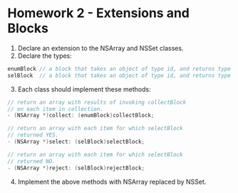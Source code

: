 Homework 2 - Extensions and Blocks
==================================

1. Declare an extension to the NSArray and NSSet classes.
2. Declare the types:
```objective-c
enumBlock // a block that takes an object of type id, and returns type id
selBlock  // a block that takes an object of type id, and returns type BOOL
```

3. Each class should implement these methods:
```objective-c
// return an array with results of invoking collectBlock
// on each item in collection.
- (NSArray *)collect: (enumBlock)collectBlock;

// return an array with each item for which selectBlock
// returned YES.
- (NSArray *)select: (selBlock)selectBlock;

// return an array with each item for which selectBlock
// returned NO.
- (NSArray *)reject: (selBlock)rejectBlock;
```

4. Implement the above methods with NSArray replaced by NSSet.